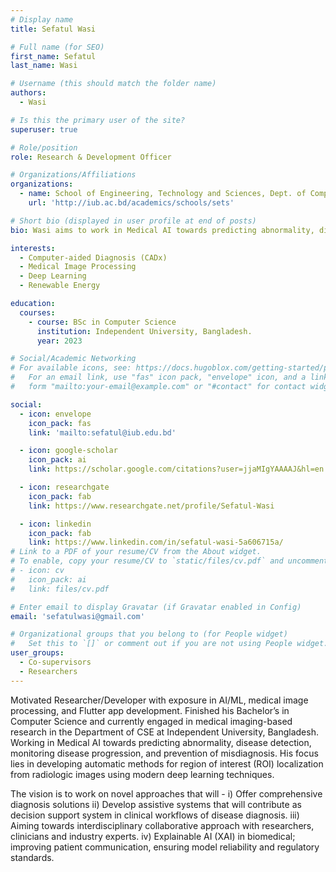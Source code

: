 ```yaml
---
# Display name
title: Sefatul Wasi

# Full name (for SEO)
first_name: Sefatul
last_name: Wasi

# Username (this should match the folder name)
authors:
  - Wasi

# Is this the primary user of the site?
superuser: true

# Role/position
role: Research & Development Officer 

# Organizations/Affiliations
organizations:
  - name: School of Engineering, Technology and Sciences, Dept. of Computer Scinece & Engineering, Independent University, Bangladesh.
    url: 'http://iub.ac.bd/academics/schools/sets'

# Short bio (displayed in user profile at end of posts)
bio: Wasi aims to work in Medical AI towards predicting abnormality, disease detection, monitoring disease progression, and prevention of misdiagnosis. His focus lies in developing automatic methods for region of interest (ROI) localization from radiologic images using modern deep learning techniques.

interests:
  - Computer-aided Diagnosis (CADx)
  - Medical Image Processing
  - Deep Learning
  - Renewable Energy

education:
  courses:
    - course: BSc in Computer Science
      institution: Independent University, Bangladesh.
      year: 2023

# Social/Academic Networking
# For available icons, see: https://docs.hugoblox.com/getting-started/page-builder/#icons
#   For an email link, use "fas" icon pack, "envelope" icon, and a link in the
#   form "mailto:your-email@example.com" or "#contact" for contact widget.

social:
  - icon: envelope
    icon_pack: fas
    link: 'mailto:sefatul@iub.edu.bd'

  - icon: google-scholar
    icon_pack: ai
    link: https://scholar.google.com/citations?user=jjaMIgYAAAAJ&hl=en

  - icon: researchgate
    icon_pack: fab
    link: https://www.researchgate.net/profile/Sefatul-Wasi

  - icon: linkedin
    icon_pack: fab
    link: https://www.linkedin.com/in/sefatul-wasi-5a606715a/
# Link to a PDF of your resume/CV from the About widget.
# To enable, copy your resume/CV to `static/files/cv.pdf` and uncomment the lines below.
# - icon: cv
#   icon_pack: ai
#   link: files/cv.pdf

# Enter email to display Gravatar (if Gravatar enabled in Config)
email: 'sefatulwasi@gmail.com'

# Organizational groups that you belong to (for People widget)
#   Set this to `[]` or comment out if you are not using People widget.
user_groups:
  - Co-supervisors
  - Researchers
---
```


Motivated Researcher/Developer with exposure in AI/ML, medical image processing, and Flutter app development. Finished his Bachelor’s in Computer Science and currently engaged in medical imaging-based research in the Department of CSE at Independent University, Bangladesh. Working in Medical AI towards predicting abnormality, disease detection, monitoring disease progression, and prevention of misdiagnosis. His focus lies in developing automatic methods for region of interest (ROI) localization from radiologic images using modern deep learning techniques.

The vision is to work on novel approaches that will - 
i) Offer comprehensive diagnosis solutions
ii) Develop assistive systems that will contribute as decision support system in clinical workflows of disease diagnosis.
iii) Aiming towards interdisciplinary collaborative approach with researchers, clinicians and industry experts.
iv) Explainable AI (XAI) in biomedical; improving patient communication, ensuring model reliability and regulatory standards.
